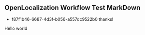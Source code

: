 ## OpenLocalization Workflow Test MarkDown
* f87f1b46-6687-4d3f-b056-a557dc9522b0 
thanks!

Hello world